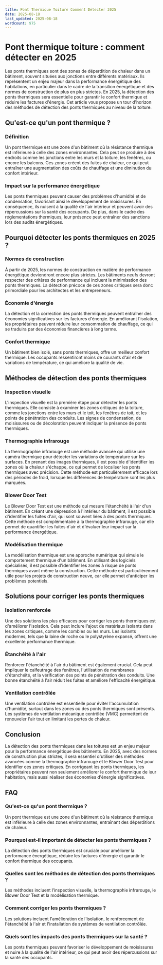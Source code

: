 ```yaml
---
title: Pont Thermique Toiture Comment Détecter 2025
date: 2025-08-18
last_updated: 2025-08-18
wordcount: 975
---
```


# Pont thermique toiture : comment détecter en 2025

Les ponts thermiques sont des zones de déperdition de chaleur dans un bâtiment, souvent situées aux jonctions entre différents matériaux. Ils représentent un enjeu majeur dans la performance énergétique des habitations, en particulier dans le cadre de la transition énergétique et des normes de construction de plus en plus strictes. En 2025, la détection des ponts thermiques sera essentielle pour garantir le confort thermique et réduire les factures d'énergie. Cet article vous propose un tour d'horizon des méthodes de détection des ponts thermiques au niveau de la toiture.

## Qu'est-ce qu'un pont thermique ?

### Définition

Un pont thermique est une zone d'un bâtiment où la résistance thermique est inférieure à celle des zones environnantes. Cela peut se produire à des endroits comme les jonctions entre les murs et la toiture, les fenêtres, ou encore les balcons. Ces zones créent des fuites de chaleur, ce qui peut entraîner une augmentation des coûts de chauffage et une diminution du confort intérieur.

### Impact sur la performance énergétique

Les ponts thermiques peuvent causer des problèmes d'humidité et de condensation, favorisant ainsi le développement de moisissures. En conséquence, ils nuisent à la qualité de l'air intérieur et peuvent avoir des répercussions sur la santé des occupants. De plus, dans le cadre des réglementations thermiques, leur présence peut entraîner des sanctions lors des audits énergétiques.

## Pourquoi détecter les ponts thermiques en 2025 ?

### Normes de construction

À partir de 2025, les normes de construction en matière de performance énergétique deviendront encore plus strictes. Les bâtiments neufs devront respecter des critères de performance qui incluent la minimisation des ponts thermiques. La détection précoce de ces zones critiques sera donc primordiale pour les architectes et les entrepreneurs.

### Économie d'énergie

La détection et la correction des ponts thermiques peuvent entraîner des économies significatives sur les factures d'énergie. En améliorant l'isolation, les propriétaires peuvent réduire leur consommation de chauffage, ce qui se traduira par des économies financières à long terme.

### Confort thermique

Un bâtiment bien isolé, sans ponts thermiques, offre un meilleur confort thermique. Les occupants ressentiront moins de courants d'air et de variations de température, ce qui améliore la qualité de vie.

## Méthodes de détection des ponts thermiques

### Inspection visuelle

L'inspection visuelle est la première étape pour détecter les ponts thermiques. Elle consiste à examiner les zones critiques de la toiture, comme les jonctions entre les murs et le toit, les fenêtres de toit, et les points de pénétration des conduits. Les signes de condensation, de moisissures ou de décoloration peuvent indiquer la présence de ponts thermiques.

### Thermographie infrarouge

La thermographie infrarouge est une méthode avancée qui utilise une caméra thermique pour détecter les variations de température sur les surfaces. En prenant des images thermiques, il est possible d'identifier les zones où la chaleur s'échappe, ce qui permet de localiser les ponts thermiques avec précision. Cette méthode est particulièrement efficace lors des périodes de froid, lorsque les différences de température sont les plus marquées.

### Blower Door Test

Le Blower Door Test est une méthode qui mesure l'étanchéité à l'air d'un bâtiment. En créant une dépression à l'intérieur du bâtiment, il est possible d'identifier les fuites d'air, qui sont souvent liées à des ponts thermiques. Cette méthode est complémentaire à la thermographie infrarouge, car elle permet de quantifier les fuites d'air et d'évaluer leur impact sur la performance énergétique.

### Modélisation thermique

La modélisation thermique est une approche numérique qui simule le comportement thermique d'un bâtiment. En utilisant des logiciels spécialisés, il est possible d'identifier les zones à risque de ponts thermiques avant même la construction. Cette méthode est particulièrement utile pour les projets de construction neuve, car elle permet d'anticiper les problèmes potentiels.

## Solutions pour corriger les ponts thermiques

### Isolation renforcée

Une des solutions les plus efficaces pour corriger les ponts thermiques est d'améliorer l'isolation. Cela peut inclure l'ajout de matériaux isolants dans les zones critiques, comme les combles ou les murs. Les isolants modernes, tels que la laine de roche ou le polystyrène expansé, offrent une excellente performance thermique.

### Étanchéité à l'air

Renforcer l'étanchéité à l'air du bâtiment est également crucial. Cela peut impliquer le calfeutrage des fenêtres, l'utilisation de membranes d'étanchéité, et la vérification des points de pénétration des conduits. Une bonne étanchéité à l'air réduit les fuites et améliore l'efficacité énergétique.

### Ventilation contrôlée

Une ventilation contrôlée est essentielle pour éviter l'accumulation d'humidité, surtout dans les zones où des ponts thermiques sont présents. Les systèmes de ventilation mécanique contrôlée (VMC) permettent de renouveler l'air tout en limitant les pertes de chaleur.

## Conclusion

La détection des ponts thermiques dans les toitures est un enjeu majeur pour la performance énergétique des bâtiments. En 2025, avec des normes de construction plus strictes, il sera essentiel d'utiliser des méthodes avancées comme la thermographie infrarouge et le Blower Door Test pour identifier ces zones critiques. En corrigeant les ponts thermiques, les propriétaires peuvent non seulement améliorer le confort thermique de leur habitation, mais aussi réaliser des économies d'énergie significatives.

## FAQ

### Qu'est-ce qu'un pont thermique ?

Un pont thermique est une zone d'un bâtiment où la résistance thermique est inférieure à celle des zones environnantes, entraînant des déperditions de chaleur.

### Pourquoi est-il important de détecter les ponts thermiques ?

La détection des ponts thermiques est cruciale pour améliorer la performance énergétique, réduire les factures d'énergie et garantir le confort thermique des occupants.

### Quelles sont les méthodes de détection des ponts thermiques ?

Les méthodes incluent l'inspection visuelle, la thermographie infrarouge, le Blower Door Test et la modélisation thermique.

### Comment corriger les ponts thermiques ?

Les solutions incluent l'amélioration de l'isolation, le renforcement de l'étanchéité à l'air et l'installation de systèmes de ventilation contrôlée.

### Quels sont les impacts des ponts thermiques sur la santé ?

Les ponts thermiques peuvent favoriser le développement de moisissures et nuire à la qualité de l'air intérieur, ce qui peut avoir des répercussions sur la santé des occupants.